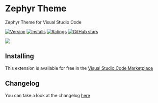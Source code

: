 # Zephyr Theme

Zephyr Theme for Visual Studio Code

[![Version](https://vsmarketplacebadge.apphb.com/version/atrX.vscode-zephyr-theme.svg)](https://marketplace.visualstudio.com/items?itemName=atrX.vscode-zephyr-theme) [![Installs](https://vsmarketplacebadge.apphb.com/installs/atrX.vscode-zephyr-theme.svg)](https://marketplace.visualstudio.com/items?itemName=atrX.vscode-zephyr-theme) [![Ratings](https://vsmarketplacebadge.apphb.com/rating/atrX.vscode-zephyr-theme.svg)](https://marketplace.visualstudio.com/items?itemName=atrX.vscode-zephyr-theme) [![GitHub stars](https://img.shields.io/github/stars/atrX/vscode-zephyr-theme.svg?style=social)](https://github.com/atrX/vscode-zephyr-theme)

![](https://raw.githubusercontent.com/atrX/vscode-zephyr-theme/master/screenshots/preview.png)

## Installing

This extension is available for free in the [Visual Studio Code Marketplace](https://marketplace.visualstudio.com/items/atrX.vscode-zephyr-theme)  

## Changelog

You can take a look at the changelog [here](https://github.com/atrX/vscode-zephyr-theme/blob/master/CHANGELOG.md)
